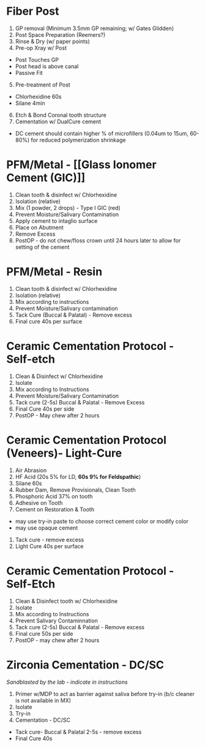 # Fiber Post
1) GP removal (Minimum 3.5mm GP remaining; w/ Gates Glidden)
2) Post Space Preparation (Reemers?)
3) Rinse & Dry (w/ paper points)
4) Pre-op Xray w/ Post
- Post Touches GP
- Post head is above canal
- Passive Fit
5) Pre-treatment of Post
- Chlorhexidine 60s
- Silane 4min
6) Etch & Bond Coronal tooth structure
7) Cementation w/ DualCure cement
- DC cement should contain higher % of microfillers (0.04um to 15um, 60-80%) for reduced polymerization shrinkage

# PFM/Metal  - [[Glass Ionomer Cement (GIC)]]

1) Clean tooth & disinfect w/ Chlorhexidine
2) Isolation (relative)
3) Mix (1 powder, 2 drops) - Type I GIC (red)
4) Prevent Moisture/Salivary Contamination
5) Apply cement to intaglio surface
6) Place on Abutment
7) Remove Excess
8) PostOP - do not chew/floss crown until 24 hours later to allow for setting of the cement

# PFM/Metal - Resin
1) Clean tooth & disinfect w/ Chlorhexidine
2) Isolation (relative)
3) Mix according to instructions
4) Prevent Moisture/Salivary contamination
5) Tack Cure (Buccal & Palatal) - Remove excess
6) Final cure 40s per surface

# Ceramic Cementation Protocol - Self-etch
1) Clean & Disinfect w/ Chlorhexidine
2) Isolate 
3) Mix according to Instructions
4) Prevent Moisture/Salivary Contamination
5) Tack cure (2-5s) Buccal & Palatal - Remove Excess
6) Final Cure 40s per side
7) PostOP - May chew after 2 hours

# Ceramic Cementation Protocol (Veneers)- Light-Cure 
1) Air Abrasion
2) HF Acid (20s 5% for LD, **60s 9% for Feldspathic**)
3) Silane 60s
4) Rubber Dam, Remove Provisionals, Clean Tooth
5) Phosphoric Acid 37% on tooth
6) Adhesive on Tooth
7) Cement on Restoration & Tooth
- may use try-in paste to choose correct cement color or modify color
- may use opaque cement
1) Tack cure - remove excess
2) Light Cure 40s per surface

# Ceramic Cementation Protocol - Self-Etch
1) Clean & Disinfect tooth w/ Chlorhexidine
2) Isolate
3) Mix according to Instructions
4) Prevent Salivary Contaminnation
5) Tack cure (2-5s) Buccal & Palatal - Remove excess
6) Final cure 50s per side
7) PostOP - may chew after 2 hours

# Zirconia Cementation - DC/SC
*Sandblasted by the lab - indicate in instructions*
1) Primer w/MDP to act as barrier against saliva before try-in (b/c cleaner is not available in MX)
2) Isolate
3) Try-in
4) Cementation - DC/SC
- Tack cure- Buccal & Palatal 2-5s - remove excess
- Final Cure 40s